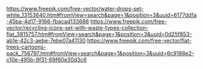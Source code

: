---
---
https://www.freepik.com/free-vector/water-drops-set-white_13153640.htm#fromView=search&page=1&position=3&uuid=6177dd1a-45ba-4d17-9166-fbacad133688
https://www.freepik.com/free-vector/recycling-icons-set-with-waste-types-collection-flat_3815757.htm#fromView=search&page=1&position=3&uuid=0d25f853-ab1e-42c3-aebe-7ebe07a41130
https://www.freepik.com/free-vector/flat-trees-cartoons-pack_756797.htm#fromView=search&page=1&position=3&uuid=6c9188e2-c10e-495b-9f31-69f60e30d3c6
